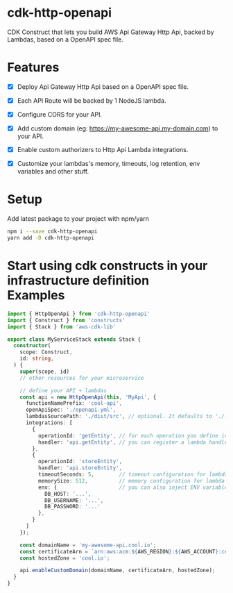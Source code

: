 # cdk-http-openapi

CDK Construct that lets you build AWS Api Gateway Http Api, backed by Lambdas, based on a OpenAPI spec file.


# Features

- [x] Deploy Api Gateway Http Api based on a OpenAPI spec file.
- [x] Each API Route will be backed by 1 NodeJS lambda.
- [x] Configure CORS for your API.
- [x] Add custom domain (eg: https://my-awesome-api.my-domain.com) to your API.
- [x] Enable custom authorizers to Http Api Lambda integrations.
- [x] Customize your lambdas's memory, timeouts, log retention, env variables and other stuff.


# Setup

Add latest package to your project with npm/yarn

```bash
npm i --save cdk-http-openapi
yarn add -D cdk-http-openapi
```


# Start using cdk constructs in your infrastructure definition <br>Examples

```typescript
import { HttpOpenApi } from 'cdk-http-openapi'
import { Construct } from 'constructs'
import { Stack } from 'aws-cdk-lib'

export class MyServiceStack extends Stack {
  constructor(
    scope: Construct,
    id: string,
  ) {
    super(scope, id)
    // other resources for your microservice

    // define your API + lambdas
    const api = new HttpOpenApi(this, 'MyApi', {
      functionNamePrefix: 'cool-api',
      openApiSpec: './openapi.yml',
      lambdasSourcePath: './dist/src', // optional. It defaults to './.build/src'
      integrations: [
        {
          operationId: 'getEntity', // for each operation you define in your OpenAPI spec
          handler: 'api.getEntity', // you can register a lambda handler to handle your http request
        },
        {
          operationId: 'storeEntity',
          handler: 'api.storeEntity',
          timeoutSeconds: 5,        // timeout configuration for lambda
          memorySize: 512,          // memory configuration for lambda
          env: {                    // you can also inject ENV variables into your lambda
            DB_HOST: '...',
            DB_USERNAME: '...',
            DB_PASSWORD: '...'
          },
        }
      ]
    });

    const domainName = 'my-awesome-api.cool.io';
    const certificateArn = `arn:aws:acm:${AWS_REGION}:${AWS_ACCOUNT}:certificate/${CERTIFICATE_ID}`;
    const hostedZone = 'cool.io';

    api.enableCustomDomain(domainName, certificateArn, hostedZone);
  }
}



```